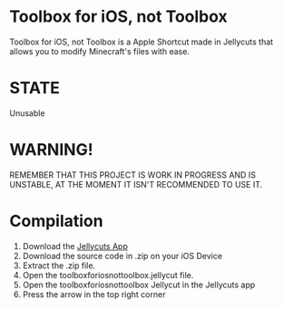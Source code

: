 # Toolbox for iOS, not Toolbox
Toolbox for iOS, not Toolbox is a Apple Shortcut made in Jellycuts that allows you to modify Minecraft's files with ease.

# STATE
Unusable

# WARNING!
REMEMBER THAT THIS PROJECT IS WORK IN PROGRESS AND IS UNSTABLE, AT THE MOMENT IT ISN'T RECOMMENDED TO USE IT.

# Compilation
1. Download the [Jellycuts App](https://apps.apple.com/pl/app/jellycuts/id1522625245 "App Store")
2. Download the source code in .zip on your iOS Device
3. Extract the .zip file.
4. Open the toolboxforiosnottoolbox.jellycut file.
5. Open the toolboxforiosnottoolbox Jellycut in the Jellycuts app
6. Press the arrow in the top right corner
